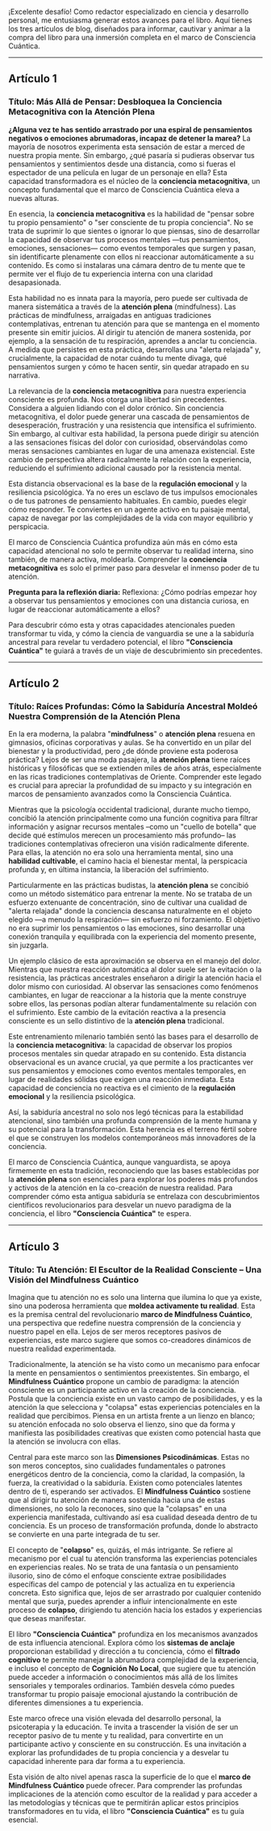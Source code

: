 ¡Excelente desafío! Como redactor especializado en ciencia y desarrollo personal, me entusiasma generar estos avances para el libro. Aquí tienes los tres artículos de blog, diseñados para informar, cautivar y animar a la compra del libro para una inmersión completa en el marco de Consciencia Cuántica.

---

## Artículo 1

### Título: Más Allá de Pensar: Desbloquea la **Conciencia Metacognitiva** con la Atención Plena

**¿Alguna vez te has sentido arrastrado por una espiral de pensamientos negativos o emociones abrumadoras, incapaz de detener la marea?** La mayoría de nosotros experimenta esta sensación de estar a merced de nuestra propia mente. Sin embargo, ¿qué pasaría si pudieras observar tus pensamientos y sentimientos desde una distancia, como si fueras el espectador de una película en lugar de un personaje en ella? Esta capacidad transformadora es el núcleo de la **conciencia metacognitiva**, un concepto fundamental que el marco de Consciencia Cuántica eleva a nuevas alturas.

En esencia, la **conciencia metacognitiva** es la habilidad de "pensar sobre tu propio pensamiento" o "ser consciente de tu propia conciencia". No se trata de suprimir lo que sientes o ignorar lo que piensas, sino de desarrollar la capacidad de observar tus procesos mentales —tus pensamientos, emociones, sensaciones— como eventos temporales que surgen y pasan, sin identificarte plenamente con ellos ni reaccionar automáticamente a su contenido. Es como si instalaras una cámara dentro de tu mente que te permite ver el flujo de tu experiencia interna con una claridad desapasionada.

Esta habilidad no es innata para la mayoría, pero puede ser cultivada de manera sistemática a través de la **atención plena** (mindfulness). Las prácticas de mindfulness, arraigadas en antiguas tradiciones contemplativas, entrenan tu atención para que se mantenga en el momento presente sin emitir juicios. Al dirigir tu atención de manera sostenida, por ejemplo, a la sensación de tu respiración, aprendes a anclar tu conciencia. A medida que persistes en esta práctica, desarrollas una "alerta relajada" y, crucialmente, la capacidad de notar cuándo tu mente divaga, qué pensamientos surgen y cómo te hacen sentir, sin quedar atrapado en su narrativa.

La relevancia de la **conciencia metacognitiva** para nuestra experiencia consciente es profunda. Nos otorga una libertad sin precedentes. Considera a alguien lidiando con el dolor crónico. Sin conciencia metacognitiva, el dolor puede generar una cascada de pensamientos de desesperación, frustración y una resistencia que intensifica el sufrimiento. Sin embargo, al cultivar esta habilidad, la persona puede dirigir su atención a las sensaciones físicas del dolor con curiosidad, observándolas como meras sensaciones cambiantes en lugar de una amenaza existencial. Este cambio de perspectiva altera radicalmente la relación con la experiencia, reduciendo el sufrimiento adicional causado por la resistencia mental.

Esta distancia observacional es la base de la **regulación emocional** y la resiliencia psicológica. Ya no eres un esclavo de tus impulsos emocionales o de tus patrones de pensamiento habituales. En cambio, puedes elegir cómo responder. Te conviertes en un agente activo en tu paisaje mental, capaz de navegar por las complejidades de la vida con mayor equilibrio y perspicacia.

El marco de Consciencia Cuántica profundiza aún más en cómo esta capacidad atencional no solo te permite observar tu realidad interna, sino también, de manera activa, moldearla. Comprender la **conciencia metacognitiva** es solo el primer paso para desvelar el inmenso poder de tu atención.

**Pregunta para la reflexión diaria:** Reflexiona: ¿Cómo podrías empezar hoy a observar tus pensamientos y emociones con una distancia curiosa, en lugar de reaccionar automáticamente a ellos?

Para descubrir cómo esta y otras capacidades atencionales pueden transformar tu vida, y cómo la ciencia de vanguardia se une a la sabiduría ancestral para revelar tu verdadero potencial, el libro **"Consciencia Cuántica"** te guiará a través de un viaje de descubrimiento sin precedentes.

---

## Artículo 2

### Título: Raíces Profundas: Cómo la Sabiduría Ancestral Moldeó Nuestra Comprensión de la **Atención Plena**

En la era moderna, la palabra "**mindfulness**" o **atención plena** resuena en gimnasios, oficinas corporativas y aulas. Se ha convertido en un pilar del bienestar y la productividad, pero ¿de dónde proviene esta poderosa práctica? Lejos de ser una moda pasajera, la **atención plena** tiene raíces históricas y filosóficas que se extienden miles de años atrás, especialmente en las ricas tradiciones contemplativas de Oriente. Comprender este legado es crucial para apreciar la profundidad de su impacto y su integración en marcos de pensamiento avanzados como la Consciencia Cuántica.

Mientras que la psicología occidental tradicional, durante mucho tiempo, concibió la atención principalmente como una función cognitiva para filtrar información y asignar recursos mentales –como un "cuello de botella" que decide qué estímulos merecen un procesamiento más profundo– las tradiciones contemplativas ofrecieron una visión radicalmente diferente. Para ellas, la atención no era solo una herramienta mental, sino una **habilidad cultivable**, el camino hacia el bienestar mental, la perspicacia profunda y, en última instancia, la liberación del sufrimiento.

Particularmente en las prácticas budistas, la **atención plena** se concibió como un método sistemático para entrenar la mente. No se trataba de un esfuerzo extenuante de concentración, sino de cultivar una cualidad de "alerta relajada" donde la conciencia descansa naturalmente en el objeto elegido —a menudo la respiración— sin esfuerzo ni forzamiento. El objetivo no era suprimir los pensamientos o las emociones, sino desarrollar una conexión tranquila y equilibrada con la experiencia del momento presente, sin juzgarla.

Un ejemplo clásico de esta aproximación se observa en el manejo del dolor. Mientras que nuestra reacción automática al dolor suele ser la evitación o la resistencia, las prácticas ancestrales enseñaron a dirigir la atención hacia el dolor mismo con curiosidad. Al observar las sensaciones como fenómenos cambiantes, en lugar de reaccionar a la historia que la mente construye sobre ellos, las personas podían alterar fundamentalmente su relación con el sufrimiento. Este cambio de la evitación reactiva a la presencia consciente es un sello distintivo de la **atención plena** tradicional.

Este entrenamiento milenario también sentó las bases para el desarrollo de la **conciencia metacognitiva**: la capacidad de observar los propios procesos mentales sin quedar atrapado en su contenido. Esta distancia observacional es un avance crucial, ya que permite a los practicantes ver sus pensamientos y emociones como eventos mentales temporales, en lugar de realidades sólidas que exigen una reacción inmediata. Esta capacidad de conciencia no reactiva es el cimiento de la **regulación emocional** y la resiliencia psicológica.

Así, la sabiduría ancestral no solo nos legó técnicas para la estabilidad atencional, sino también una profunda comprensión de la mente humana y su potencial para la transformación. Esta herencia es el terreno fértil sobre el que se construyen los modelos contemporáneos más innovadores de la conciencia.

El marco de Consciencia Cuántica, aunque vanguardista, se apoya firmemente en esta tradición, reconociendo que las bases establecidas por la **atención plena** son esenciales para explorar los poderes más profundos y activos de la atención en la co-creación de nuestra realidad. Para comprender cómo esta antigua sabiduría se entrelaza con descubrimientos científicos revolucionarios para desvelar un nuevo paradigma de la conciencia, el libro **"Consciencia Cuántica"** te espera.

---

## Artículo 3

### Título: Tu Atención: El Escultor de la Realidad Consciente – Una Visión del **Mindfulness Cuántico**

Imagina que tu atención no es solo una linterna que ilumina lo que ya existe, sino una poderosa herramienta que **moldea activamente tu realidad**. Esta es la premisa central del revolucionario **marco de Mindfulness Cuántico**, una perspectiva que redefine nuestra comprensión de la conciencia y nuestro papel en ella. Lejos de ser meros receptores pasivos de experiencias, este marco sugiere que somos co-creadores dinámicos de nuestra realidad experimentada.

Tradicionalmente, la atención se ha visto como un mecanismo para enfocar la mente en pensamientos o sentimientos preexistentes. Sin embargo, el **Mindfulness Cuántico** propone un cambio de paradigma: la atención consciente es un participante activo en la creación de la conciencia. Postula que la conciencia existe en un vasto campo de posibilidades, y es la atención la que selecciona y "colapsa" estas experiencias potenciales en la realidad que percibimos. Piensa en un artista frente a un lienzo en blanco; su atención enfocada no solo observa el lienzo, sino que da forma y manifiesta las posibilidades creativas que existen como potencial hasta que la atención se involucra con ellas.

Central para este marco son las **Dimensiones Psicodinámicas**. Estas no son meros conceptos, sino cualidades fundamentales o patrones energéticos dentro de la conciencia, como la claridad, la compasión, la fuerza, la creatividad o la sabiduría. Existen como potenciales latentes dentro de ti, esperando ser activados. El **Mindfulness Cuántico** sostiene que al dirigir tu atención de manera sostenida hacia una de estas dimensiones, no solo la reconoces, sino que la "colapsas" en una experiencia manifestada, cultivando así esa cualidad deseada dentro de tu conciencia. Es un proceso de transformación profunda, donde lo abstracto se convierte en una parte integrada de tu ser.

El concepto de "**colapso**" es, quizás, el más intrigante. Se refiere al mecanismo por el cual tu atención transforma las experiencias potenciales en experiencias reales. No se trata de una fantasía o un pensamiento ilusorio, sino de cómo el enfoque consciente extrae posibilidades específicas del campo de potencial y las actualiza en tu experiencia concreta. Esto significa que, lejos de ser arrastrado por cualquier contenido mental que surja, puedes aprender a influir intencionalmente en este proceso de **colapso**, dirigiendo tu atención hacia los estados y experiencias que deseas manifestar.

El libro **"Consciencia Cuántica"** profundiza en los mecanismos avanzados de esta influencia atencional. Explora cómo los **sistemas de anclaje** proporcionan estabilidad y dirección a tu conciencia, cómo el **filtrado cognitivo** te permite manejar la abrumadora complejidad de la experiencia, e incluso el concepto de **Cognición No Local**, que sugiere que tu atención puede acceder a información o conocimientos más allá de los límites sensoriales y temporales ordinarios. También desvela cómo puedes transformar tu propio paisaje emocional ajustando la contribución de diferentes dimensiones a tu experiencia.

Este marco ofrece una visión elevada del desarrollo personal, la psicoterapia y la educación. Te invita a trascender la visión de ser un receptor pasivo de tu mente y tu realidad, para convertirte en un participante activo y consciente en su construcción. Es una invitación a explorar las profundidades de tu propia conciencia y a desvelar tu capacidad inherente para dar forma a tu experiencia.

Esta visión de alto nivel apenas rasca la superficie de lo que el **marco de Mindfulness Cuántico** puede ofrecer. Para comprender las profundas implicaciones de la atención como escultor de la realidad y para acceder a las metodologías y técnicas que te permitirán aplicar estos principios transformadores en tu vida, el libro **"Consciencia Cuántica"** es tu guía esencial.